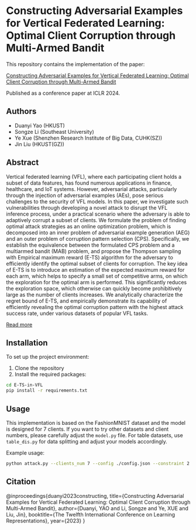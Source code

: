 # Constructing Adversarial Examples for Vertical Federated Learning: Optimal Client Corruption through Multi-Armed Bandit

This repository contains the implementation of the paper:

[Constructing Adversarial Examples for Vertical Federated Learning: Optimal Client Corruption through Multi-Armed Bandit](https://openreview.net/pdf?id=m52uU0dVbH)

Published as a conference paper at ICLR 2024.

## Authors
- Duanyi Yao (HKUST)
- Songze Li (Southeast University)
- Ye Xue (Shenzhen Research Institute of Big Data, CUHK(SZ))
- Jin Liu (HKUST(GZ))

## Abstract

Vertical federated learning (VFL), where each participating client holds a subset of data features, has found numerous applications in finance, healthcare, and IoT systems. However, adversarial attacks, particularly through the injection of adversarial examples (AEs), pose serious challenges to the security of VFL models. In this paper, we investigate such vulnerabilities through developing a novel attack to disrupt the VFL inference process, under a practical scenario where the adversary is able to adaptively corrupt a subset of clients. We formulate the problem of finding optimal attack strategies as an online optimization problem, which is decomposed into an inner problem of adversarial example generation (AEG) and an outer problem of corruption pattern selection (CPS). Specifically, we establish the equivalence between the formulated CPS problem and a multiarmed bandit (MAB) problem, and propose the Thompson sampling with Empirical maximum reward (E-TS) algorithm for the adversary to efficiently identify the optimal subset of clients for corruption. The key idea of E-TS is to introduce an estimation of the expected maximum reward for each arm, which helps to specify a small set of competitive arms, on which the exploration for the optimal arm is performed. This significantly reduces the exploration space, which otherwise can quickly become prohibitively large as the number of clients increases. We analytically characterize the regret bound of E-TS, and empirically demonstrate its capability of efficiently revealing the optimal corruption pattern with the highest attack success rate, under various datasets of popular VFL tasks.


[Read more](https://openreview.net/pdf?id=m52uU0dVbH)

## Installation

To set up the project environment:

1. Clone the repository
2. Install the required packages:

```bash
cd E-TS-in-VFL
pip install -r requirements.txt
```
## Usage

This implementation is based on the FashionMNIST dataset and the model is designed for 7 clients. If you want to try other datasets and client numbers, please carefully adjust the `model.py` file. For table datasets, use `table_dis.py` for data splitting and adjust your models accordingly.

Example usage:

```bash 
python attack.py --clients_num 7 --config ./config.json --constraint 2 --record_rounds 125 --model_training True --targetd True 
```

## Citation

@inproceedings{duanyi2023constructing,
  title={Constructing Adversarial Examples for Vertical Federated Learning: Optimal Client Corruption through Multi-Armed Bandit},
  author={Duanyi, YAO and Li, Songze and Ye, XUE and Liu, Jin},
  booktitle={The Twelfth International Conference on Learning Representations},
  year={2023}
}
